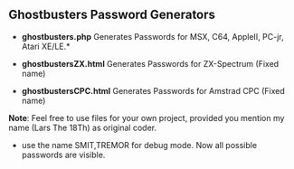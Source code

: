 Ghostbusters Password Generators
-
- **ghostbusters.php**
Generates Passwords for MSX, C64, AppleII, PC-jr, Atari XE/LE.*

- **ghostbustersZX.html**
Generates Passwords for ZX-Spectrum (Fixed name)

- **ghostbustersCPC.html**
Generates Passwords for Amstrad CPC (Fixed name)

**Note**:
Feel free to use files for your own project, provided you mention my name (Lars The 18Th) as original coder.  
  

 * use the name SMIT,TREMOR for debug mode. Now all possible passwords are visible.
